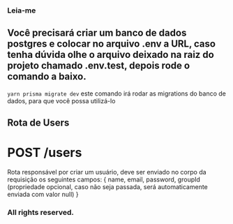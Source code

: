 ### Leia-me

## Você precisará criar um banco de dados postgres e colocar no arquivo .env a URL, caso tenha dúvida olhe o arquivo deixado na raiz do projeto chamado .env.test, depois rode o comando a baixo.

`yarn prisma migrate dev` este comando irá rodar as migrations do banco de dados, para que você possa utilizá-lo

## Rota de Users

# POST /users

Rota responsável por criar um usuário, deve ser enviado no corpo da requisição os seguintes campos: {
  name,
  email,
  password,
  groupId (propriedade opcional, caso não seja passada, será automaticamente enviada com valor null)
}


### All rights reserved.
